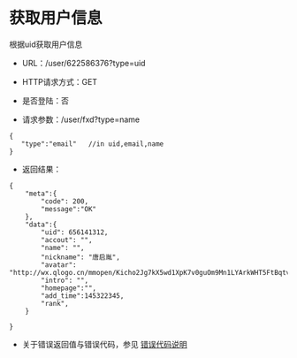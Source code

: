 # 获取用户信息
根据uid获取用户信息

- URL：/user/622586376?type=uid

- HTTP请求方式：GET

- 是否登陆：否

- 请求参数：/user/fxd?type=name

```
{
   "type":"email"   //in uid,email,name
}
```

- 返回结果：

```
{
    "meta":{
        "code": 200,
        "message":"OK"
    },
    "data":{
        "uid": 656141312,
        "accout": "",
        "name": "",
        "nickname": "唐启胤",
        "avatar": "http://wx.qlogo.cn/mmopen/Kicho2Jg7kX5wd1XpK7v0guOm9Mn1LYArkWHT5FtBqtvXiaSRic9ngDPZByGicia0z3SaSsxEvkL99NUQ1Xm8bVQAjTjeA9WwGaj3/0",
        "intro": "",
        "homepage":"",
        "add_time":145322345,
        "rank",
    }
      
}
```

- 关于错误返回值与错误代码，参见 [错误代码说明](../README.md)